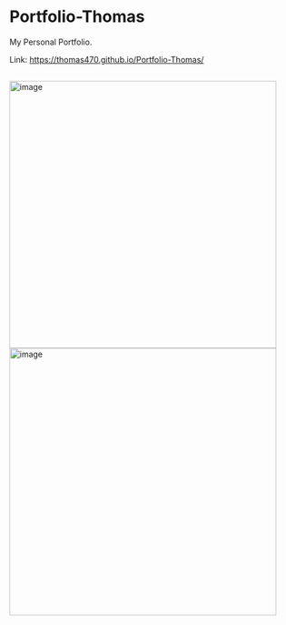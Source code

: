 # Portfolio-Thomas

My Personal Portfolio.

Link: https://thomas470.github.io/Portfolio-Thomas/

##

<img width="470" alt="image" src="https://github.com/Thomas470/Portfolio-Thomas/assets/80831811/a5851e2b-ce7f-4016-8e82-d747a547a72d">

<img width="470" alt="image" src="https://github.com/Thomas470/Portfolio-Thomas/assets/80831811/8cd96253-ae43-4446-b58e-fe01aa94db6b">
